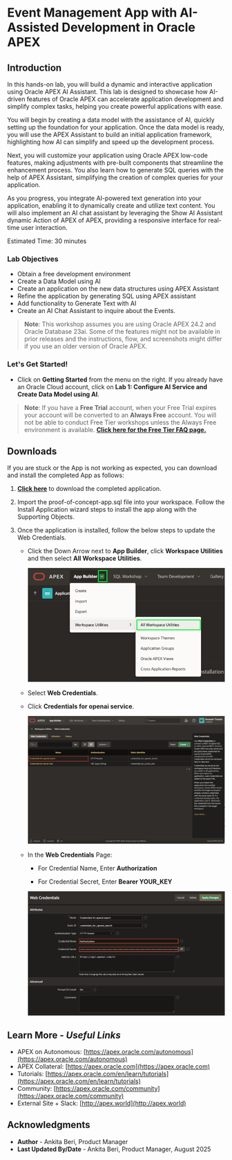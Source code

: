 # Event Management App with AI-Assisted Development in Oracle APEX

## Introduction

In this hands-on lab, you will build a dynamic and interactive application using Oracle APEX AI Assistant. This lab is designed to showcase how AI-driven features of Oracle APEX can accelerate application development and simplify complex tasks, helping you create powerful applications with ease.

You will begin by creating a data model with the assistance of AI, quickly setting up the foundation for your application. Once the data model is ready, you will use the APEX Assistant to build an initial application framework, highlighting how AI can simplify and speed up the development process.

Next, you will customize your application using Oracle APEX low-code features, making adjustments with pre-built components that streamline the enhancement process. You also learn how to generate SQL queries with the help of APEX Assistant, simplifying the creation of complex queries for your application.

As you progress, you integrate AI-powered text generation into your application, enabling it to dynamically create and utilize text content. You will also implement an AI chat assistant by leveraging the Show AI Assistant dynamic Action of APEX of APEX, providing a responsive interface for real-time user interaction.

Estimated Time: 30 minutes

### Lab Objectives

* Obtain a free development environment
* Create a Data Model using AI
* Create an application on the new data structures using APEX Assistant
* Refine the application by generating SQL using APEX assistant
* Add functionality to Generate Text with AI
* Create an AI Chat Assistant to inquire about the Events.

>**Note**: This workshop assumes you are using Oracle APEX 24.2 and Oracle Database 23ai. Some of the features might not be available in prior releases and the instructions, flow, and screenshots might differ if you use an older version of Oracle APEX.

### **Let's Get Started!**

- Click on **Getting Started** from the menu on the right. If you already have an Oracle Cloud account, click on **Lab 1: Configure AI Service and Create Data Model using AI**.

>**Note**: If you have a **Free Trial** account, when your Free Trial expires your account will be converted to an **Always Free** account. You will not be able to conduct Free Tier workshops unless the Always Free environment is available. **[Click here for the Free Tier FAQ page.](https://www.oracle.com/cloud/free/faq.html)**

## Downloads

If you are stuck or the App is not working as expected, you can download and install the completed App as follows:

1. **[Click here](https://c4u04.objectstorage.us-ashburn-1.oci.customer-oci.com/p/EcTjWk2IuZPZeNnD_fYMcgUhdNDIDA6rt9gaFj_WZMiL7VvxPBNMY60837hu5hga/n/c4u04/b/livelabsfiles/o/Smart-Project-App.sql)** to download the completed application.

2. Import the proof-of-concept-app.sql file into your workspace. Follow the Install Application wizard steps to install the app along with the Supporting Objects.

3. Once the application is installed, follow the below steps to update the Web Credentials.

    - Click the Down Arrow next to **App Builder**, click **Workspace Utilities** and then select **All Workspace Utilities**.

        ![navigate to workspace utilities](images/navigate-to-workspace-utilities.png " ")

    - Select **Web Credentials**.

    - Click **Credentials for openai service**.

        ![select openai credentials](images/select-openai-cred.png " ")

    - In the **Web Credentials** Page:

        - For Credential Name, Enter **Authorization**

        - For Credential Secret, Enter **Bearer YOUR_KEY**

        ![update open ai cred](images/update-openai-cred.png " ")

## Learn More - *Useful Links*

- APEX on Autonomous:   [https://apex.oracle.com/autonomous](https://apex.oracle.com/autonomous)
- APEX Collateral:   [https://apex.oracle.com](https://apex.oracle.com)
- Tutorials:   [https://apex.oracle.com/en/learn/tutorials](https://apex.oracle.com/en/learn/tutorials)
- Community:  [https://apex.oracle.com/community](https://apex.oracle.com/community)
- External Site + Slack:   [http://apex.world](http://apex.world)

## Acknowledgments

- **Author** - Ankita Beri, Product Manager
- **Last Updated By/Date** - Ankita Beri, Product Manager, August 2025
